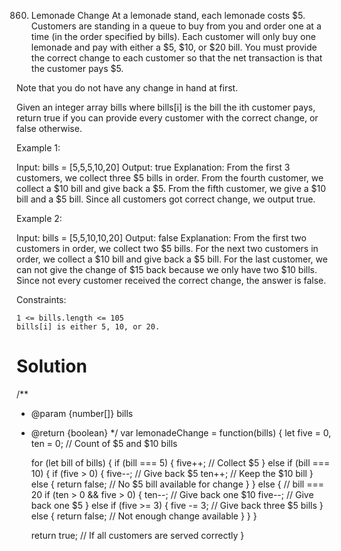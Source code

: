 860. Lemonade Change
At a lemonade stand, each lemonade costs $5. Customers are standing in a queue to buy from you and order one at a time (in the order specified by bills). Each customer will only buy one lemonade and pay with either a $5, $10, or $20 bill. You must provide the correct change to each customer so that the net transaction is that the customer pays $5.

Note that you do not have any change in hand at first.

Given an integer array bills where bills[i] is the bill the ith customer pays, return true if you can provide every customer with the correct change, or false otherwise.

 

Example 1:

Input: bills = [5,5,5,10,20]
Output: true
Explanation: 
From the first 3 customers, we collect three $5 bills in order.
From the fourth customer, we collect a $10 bill and give back a $5.
From the fifth customer, we give a $10 bill and a $5 bill.
Since all customers got correct change, we output true.

Example 2:

Input: bills = [5,5,10,10,20]
Output: false
Explanation: 
From the first two customers in order, we collect two $5 bills.
For the next two customers in order, we collect a $10 bill and give back a $5 bill.
For the last customer, we can not give the change of $15 back because we only have two $10 bills.
Since not every customer received the correct change, the answer is false.

 

Constraints:

    1 <= bills.length <= 105
    bills[i] is either 5, 10, or 20.

# Solution
/**
 * @param {number[]} bills
 * @return {boolean}
 */
var lemonadeChange = function(bills) {
     let five = 0, ten = 0; // Count of $5 and $10 bills

    for (let bill of bills) {
        if (bill === 5) {
            five++; // Collect $5
        } else if (bill === 10) {
            if (five > 0) { 
                five--; // Give back $5
                ten++;  // Keep the $10 bill
            } else {
                return false; // No $5 bill available for change
            }
        } else { // bill === 20
            if (ten > 0 && five > 0) { 
                ten--; // Give back one $10
                five--; // Give back one $5
            } else if (five >= 3) { 
                five -= 3; // Give back three $5 bills
            } else {
                return false; // Not enough change available
            }
        }
    }
    
    return true; // If all customers are served correctly
}
